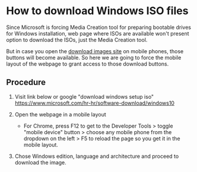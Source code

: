 # How to download Windows ISO files

Since Microsoft is forcing Media Creation tool for preparing bootable drives for Windows installation, web page where ISOs are available won't present option to download the ISOs, just the Media Creation tool.

But in case you open the [download images site](https://www.microsoft.com/hr-hr/software-download/windows10) on mobile phones, those buttons will become available. So here we are going to force the mobile layout of the webpage to grant access to those download buttons.

## Procedure

1. Visit link below or google "download windows setup iso"
 https://www.microsoft.com/hr-hr/software-download/windows10

2. Open the webpage in a mobile layout
	* For Chrome, press F12 to get to the Developer Tools > toggle "mobile device" button > choose any mobile phone from the dropdown on the left > F5 to reload the page so you get it in the mobile layout.
	   
3. Chose Windows edition, language and architecture and proceed to download the image.